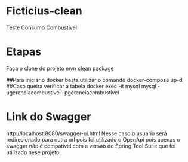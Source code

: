 # Ficticius-clean
Teste Consumo Combustivel

# Etapas
Faça o clone do projeto
mvn clean package

##Para iniciar o docker basta utilizar o comando 
  docker-compose up-d
  ##Caso queira verificar a tabela
    docker exec -it mysql mysql -ugerenciacombustivel -pgerenciacombustivel
    
 # Link do Swagger
http://localhost:8080/swagger-ui.html
    Nesse caso o usuário será redirecionado para outra url pois foi utilizado o OpenApi pois apenas o swagger não é compativel com a versao do Spring Tool Suite que foi 
 utilizado nese projeto. 
